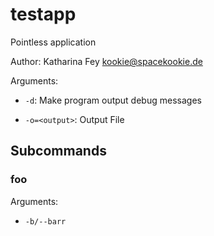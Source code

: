 # testapp

Pointless application

Author: Katharina Fey <kookie@spacekookie.de>

Arguments:

* `-d`: Make program output debug messages

* `-o=<output>`: Output File

## Subcommands

### foo

Arguments:

* `-b/--barr`
